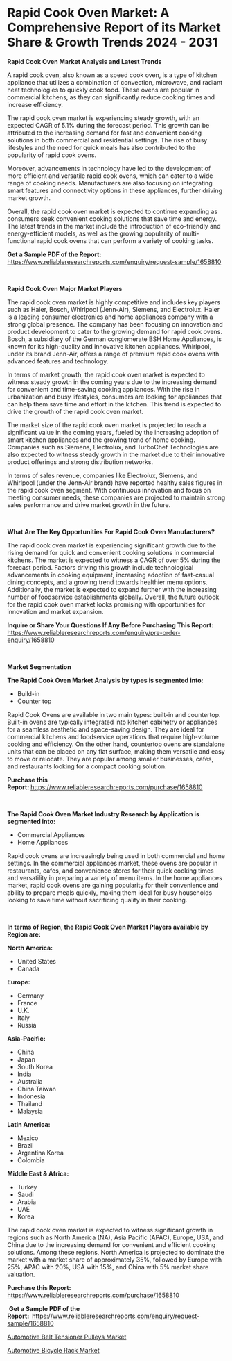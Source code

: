 <p><h1>Rapid Cook Oven Market: A Comprehensive Report of its Market Share & Growth Trends 2024 - 2031</h1></p><p><strong>Rapid Cook Oven Market Analysis and Latest Trends</strong></p>
<p><p>A rapid cook oven, also known as a speed cook oven, is a type of kitchen appliance that utilizes a combination of convection, microwave, and radiant heat technologies to quickly cook food. These ovens are popular in commercial kitchens, as they can significantly reduce cooking times and increase efficiency.</p><p>The rapid cook oven market is experiencing steady growth, with an expected CAGR of 5.1% during the forecast period. This growth can be attributed to the increasing demand for fast and convenient cooking solutions in both commercial and residential settings. The rise of busy lifestyles and the need for quick meals has also contributed to the popularity of rapid cook ovens.</p><p>Moreover, advancements in technology have led to the development of more efficient and versatile rapid cook ovens, which can cater to a wide range of cooking needs. Manufacturers are also focusing on integrating smart features and connectivity options in these appliances, further driving market growth.</p><p>Overall, the rapid cook oven market is expected to continue expanding as consumers seek convenient cooking solutions that save time and energy. The latest trends in the market include the introduction of eco-friendly and energy-efficient models, as well as the growing popularity of multi-functional rapid cook ovens that can perform a variety of cooking tasks.</p></p>
<p><strong>Get a Sample PDF of the Report:&nbsp;</strong> <a href="https://www.reliableresearchreports.com/enquiry/request-sample/1658810">https://www.reliableresearchreports.com/enquiry/request-sample/1658810</a></p>
<p>&nbsp;</p>
<p><strong>Rapid Cook Oven Major Market Players</strong></p>
<p><p>The rapid cook oven market is highly competitive and includes key players such as Haier, Bosch, Whirlpool (Jenn-Air), Siemens, and Electrolux. Haier is a leading consumer electronics and home appliances company with a strong global presence. The company has been focusing on innovation and product development to cater to the growing demand for rapid cook ovens. Bosch, a subsidiary of the German conglomerate BSH Home Appliances, is known for its high-quality and innovative kitchen appliances. Whirlpool, under its brand Jenn-Air, offers a range of premium rapid cook ovens with advanced features and technology.</p><p>In terms of market growth, the rapid cook oven market is expected to witness steady growth in the coming years due to the increasing demand for convenient and time-saving cooking appliances. With the rise in urbanization and busy lifestyles, consumers are looking for appliances that can help them save time and effort in the kitchen. This trend is expected to drive the growth of the rapid cook oven market.</p><p>The market size of the rapid cook oven market is projected to reach a significant value in the coming years, fueled by the increasing adoption of smart kitchen appliances and the growing trend of home cooking. Companies such as Siemens, Electrolux, and TurboChef Technologies are also expected to witness steady growth in the market due to their innovative product offerings and strong distribution networks.</p><p>In terms of sales revenue, companies like Electrolux, Siemens, and Whirlpool (under the Jenn-Air brand) have reported healthy sales figures in the rapid cook oven segment. With continuous innovation and focus on meeting consumer needs, these companies are projected to maintain strong sales performance and drive market growth in the future.</p></p>
<p>&nbsp;</p>
<p><strong>What Are The Key Opportunities For Rapid Cook Oven Manufacturers?</strong></p>
<p><p>The rapid cook oven market is experiencing significant growth due to the rising demand for quick and convenient cooking solutions in commercial kitchens. The market is expected to witness a CAGR of over 5% during the forecast period. Factors driving this growth include technological advancements in cooking equipment, increasing adoption of fast-casual dining concepts, and a growing trend towards healthier menu options. Additionally, the market is expected to expand further with the increasing number of foodservice establishments globally. Overall, the future outlook for the rapid cook oven market looks promising with opportunities for innovation and market expansion.</p></p>
<p><strong>Inquire or Share Your Questions If Any Before Purchasing This Report:</strong> <a href="https://www.reliableresearchreports.com/enquiry/pre-order-enquiry/1658810">https://www.reliableresearchreports.com/enquiry/pre-order-enquiry/1658810</a></p>
<p>&nbsp;</p>
<p><strong>Market Segmentation</strong></p>
<p><strong>The Rapid Cook Oven Market Analysis by types is segmented into:</strong></p>
<p><ul><li>Build-in</li><li>Counter top</li></ul></p>
<p><p>Rapid Cook Ovens are available in two main types: built-in and countertop. Built-in ovens are typically integrated into kitchen cabinetry or appliances for a seamless aesthetic and space-saving design. They are ideal for commercial kitchens and foodservice operations that require high-volume cooking and efficiency. On the other hand, countertop ovens are standalone units that can be placed on any flat surface, making them versatile and easy to move or relocate. They are popular among smaller businesses, cafes, and restaurants looking for a compact cooking solution.</p></p>
<p><strong>Purchase this Report:&nbsp;</strong><a href="https://www.reliableresearchreports.com/purchase/1658810">https://www.reliableresearchreports.com/purchase/1658810</a></p>
<p>&nbsp;</p>
<p><strong>The Rapid Cook Oven Market Industry Research by Application is segmented into:</strong></p>
<p><ul><li>Commercial Appliances</li><li>Home Appliances</li></ul></p>
<p><p>Rapid cook ovens are increasingly being used in both commercial and home settings. In the commercial appliances market, these ovens are popular in restaurants, cafes, and convenience stores for their quick cooking times and versatility in preparing a variety of menu items. In the home appliances market, rapid cook ovens are gaining popularity for their convenience and ability to prepare meals quickly, making them ideal for busy households looking to save time without sacrificing quality in their cooking.</p></p>
<p>&nbsp;</p>
<p><strong>In terms of Region, the Rapid Cook Oven Market Players available by Region are:</strong></p>
<p>
    <p> <strong> North America: </strong>
        <ul>
            <li>United States</li>
            <li>Canada</li>
        </ul>
        </p> 
    <p> <strong> Europe: </strong>
        <ul>
            <li>Germany</li>
            <li>France</li>
            <li>U.K.</li>
            <li>Italy</li>
            <li>Russia</li>
        </ul>
        </p> 
    <p> <strong> Asia-Pacific: </strong>
        <ul>
            <li>China</li>
            <li>Japan</li>
            <li>South Korea</li>
            <li>India</li>
            <li>Australia</li>
            <li>China Taiwan</li>
            <li>Indonesia</li>
            <li>Thailand</li>
            <li>Malaysia</li>
        </ul>
        </p> 
    <p> <strong> Latin America: </strong>
        <ul>
            <li>Mexico</li>
            <li>Brazil</li>
            <li>Argentina Korea</li>
            <li>Colombia</li>
        </ul>
        </p> 
    <p> <strong> Middle East & Africa: </strong>
        <ul>
            <li>Turkey</li>
            <li>Saudi</li>
            <li>Arabia</li>
            <li>UAE</li>
            <li>Korea</li>
        </ul>
    </p>
    </p>
<p><p>The rapid cook oven market is expected to witness significant growth in regions such as North America (NA), Asia Pacific (APAC), Europe, USA, and China due to the increasing demand for convenient and efficient cooking solutions. Among these regions, North America is projected to dominate the market with a market share of approximately 35%, followed by Europe with 25%, APAC with 20%, USA with 15%, and China with 5% market share valuation.</p></p>
<p><strong>Purchase this Report: </strong><a href="https://www.reliableresearchreports.com/purchase/1658810">https://www.reliableresearchreports.com/purchase/1658810</a></p>
<p>&nbsp;<strong>Get a Sample PDF of the Report:&nbsp;&nbsp;</strong><a href="https://www.reliableresearchreports.com/enquiry/request-sample/1658810">https://www.reliableresearchreports.com/enquiry/request-sample/1658810</a></p>
<p><strong></strong></p>
<p><p><a href="https://pretty-mail-caf.notion.site/Automotive-Belt-Tensioner-Pulleys-Market-Research-Report-Reveals-The-Latest-Trends-And-Opportunities-3a921247b2444512b5d4c0a60bfd3fa1">Automotive Belt Tensioner Pulleys Market</a></p><p><a href="https://full-wildebeest-80b.notion.site/Automotive-Bicycle-Rack-Market-Size-Global-Industry-Overview-Market-Segmentation-and-Forecast-202-6d8a2e3c25474f42a2835ba18c883df8">Automotive Bicycle Rack Market</a></p></p>